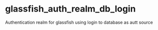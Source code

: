 # glassfish_auth_realm_db_login
Authentication realm for glassfish using login to database as autt source

